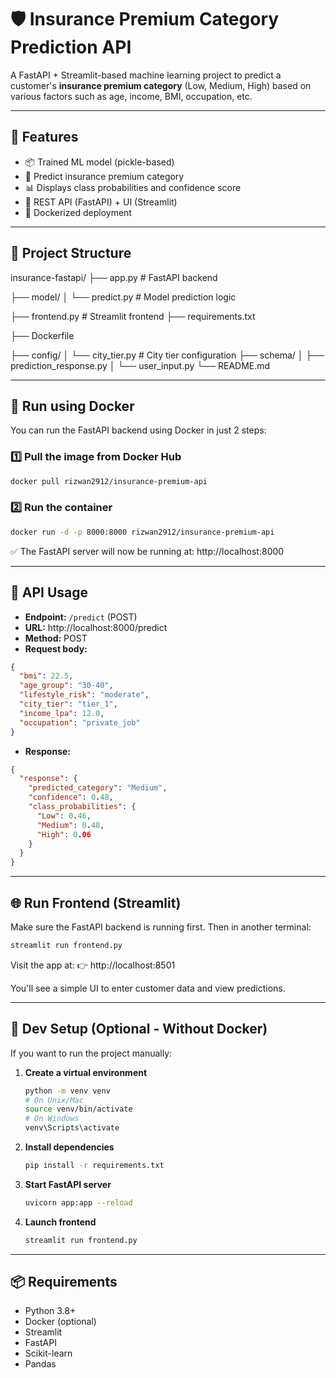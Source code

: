 # 🛡️ Insurance Premium Category Prediction API

A FastAPI + Streamlit-based machine learning project to predict a customer's **insurance premium category** (Low, Medium, High) based on various factors such as age, income, BMI, occupation, etc.

---

## 🚀 Features

- 📦 Trained ML model (pickle-based)
- 🔮 Predict insurance premium category
- 📊 Displays class probabilities and confidence score
- 🔗 REST API (FastAPI) + UI (Streamlit)
- 🐳 Dockerized deployment

---

## 📁 Project Structure

insurance-fastapi/
├── app.py                # FastAPI backend

├── model/
│   └── predict.py        # Model prediction logic

├── frontend.py           # Streamlit frontend
├── requirements.txt

├── Dockerfile

├── config/
│   └── city_tier.py      # City tier configuration
├── schema/
│   ├── prediction_response.py
│   └── user_input.py
└── README.md

---

## 🐳 Run using Docker

You can run the FastAPI backend using Docker in just 2 steps:

### 1️⃣ Pull the image from Docker Hub
```bash
docker pull rizwan2912/insurance-premium-api
```

### 2️⃣ Run the container
```bash
docker run -d -p 8000:8000 rizwan2912/insurance-premium-api
```

✅ The FastAPI server will now be running at:
http://localhost:8000

---

## 🧪 API Usage

- **Endpoint:** `/predict` (POST)
- **URL:** http://localhost:8000/predict
- **Method:** POST
- **Request body:**

```json
{
  "bmi": 22.5,
  "age_group": "30-40",
  "lifestyle_risk": "moderate",
  "city_tier": "tier_1",
  "income_lpa": 12.0,
  "occupation": "private_job"
}
```

- **Response:**

```json
{
  "response": {
    "predicted_category": "Medium",
    "confidence": 0.48,
    "class_probabilities": {
      "Low": 0.46,
      "Medium": 0.48,
      "High": 0.06
    }
  }
}
```

---

## 🌐 Run Frontend (Streamlit)

Make sure the FastAPI backend is running first. Then in another terminal:

```bash
streamlit run frontend.py
```

Visit the app at:
👉 http://localhost:8501

You'll see a simple UI to enter customer data and view predictions.

---

## 🔧 Dev Setup (Optional - Without Docker)

If you want to run the project manually:

1. **Create a virtual environment**
    ```bash
    python -m venv venv
    # On Unix/Mac
    source venv/bin/activate
    # On Windows
    venv\Scripts\activate
    ```
2. **Install dependencies**
    ```bash
    pip install -r requirements.txt
    ```
3. **Start FastAPI server**
    ```bash
    uvicorn app:app --reload
    ```
4. **Launch frontend**
    ```bash
    streamlit run frontend.py
    ```

---

## 📦 Requirements

- Python 3.8+
- Docker (optional)
- Streamlit
- FastAPI
- Scikit-learn
- Pandas
